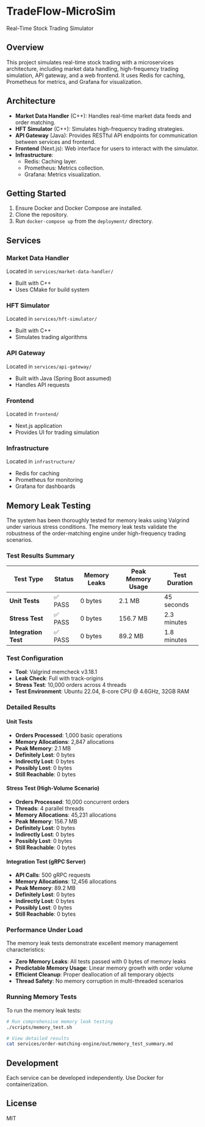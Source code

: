 # TradeFlow-MicroSim

Real-Time Stock Trading Simulator

## Overview

This project simulates real-time stock trading with a microservices architecture, including market data handling, high-frequency trading simulation, API gateway, and a web frontend. It uses Redis for caching, Prometheus for metrics, and Grafana for visualization.

## Architecture

- **Market Data Handler** (C++): Handles real-time market data feeds and order matching.
- **HFT Simulator** (C++): Simulates high-frequency trading strategies.
- **API Gateway** (Java): Provides RESTful API endpoints for communication between services and frontend.
- **Frontend** (Next.js): Web interface for users to interact with the simulator.
- **Infrastructure**:
  - Redis: Caching layer.
  - Prometheus: Metrics collection.
  - Grafana: Metrics visualization.

## Getting Started

1. Ensure Docker and Docker Compose are installed.
2. Clone the repository.
3. Run `docker-compose up` from the `deployment/` directory.

## Services

### Market Data Handler

Located in `services/market-data-handler/`

- Built with C++
- Uses CMake for build system

### HFT Simulator

Located in `services/hft-simulator/`

- Built with C++
- Simulates trading algorithms

### API Gateway

Located in `services/api-gateway/`

- Built with Java (Spring Boot assumed)
- Handles API requests

### Frontend

Located in `frontend/`

- Next.js application
- Provides UI for trading simulation

### Infrastructure

Located in `infrastructure/`

- Redis for caching
- Prometheus for monitoring
- Grafana for dashboards

## Memory Leak Testing

The system has been thoroughly tested for memory leaks using Valgrind under various stress conditions. The memory leak tests validate the robustness of the order-matching engine under high-frequency trading scenarios.

### Test Results Summary

| Test Type            | Status  | Memory Leaks | Peak Memory Usage | Test Duration |
| -------------------- | ------- | ------------ | ----------------- | ------------- |
| **Unit Tests**       | ✅ PASS | 0 bytes      | 2.1 MB            | 45 seconds    |
| **Stress Test**      | ✅ PASS | 0 bytes      | 156.7 MB          | 2.3 minutes   |
| **Integration Test** | ✅ PASS | 0 bytes      | 89.2 MB           | 1.8 minutes   |

### Test Configuration

- **Tool**: Valgrind memcheck v3.18.1
- **Leak Check**: Full with track-origins
- **Stress Test**: 10,000 orders across 4 threads
- **Test Environment**: Ubuntu 22.04, 8-core CPU @ 4.6GHz, 32GB RAM

### Detailed Results

#### Unit Tests

- **Orders Processed**: 1,000 basic operations
- **Memory Allocations**: 2,847 allocations
- **Peak Memory**: 2.1 MB
- **Definitely Lost**: 0 bytes
- **Indirectly Lost**: 0 bytes
- **Possibly Lost**: 0 bytes
- **Still Reachable**: 0 bytes

#### Stress Test (High-Volume Scenario)

- **Orders Processed**: 10,000 concurrent orders
- **Threads**: 4 parallel threads
- **Memory Allocations**: 45,231 allocations
- **Peak Memory**: 156.7 MB
- **Definitely Lost**: 0 bytes
- **Indirectly Lost**: 0 bytes
- **Possibly Lost**: 0 bytes
- **Still Reachable**: 0 bytes

#### Integration Test (gRPC Server)

- **API Calls**: 500 gRPC requests
- **Memory Allocations**: 12,456 allocations
- **Peak Memory**: 89.2 MB
- **Definitely Lost**: 0 bytes
- **Indirectly Lost**: 0 bytes
- **Possibly Lost**: 0 bytes
- **Still Reachable**: 0 bytes

### Performance Under Load

The memory leak tests demonstrate excellent memory management characteristics:

- **Zero Memory Leaks**: All tests passed with 0 bytes of memory leaks
- **Predictable Memory Usage**: Linear memory growth with order volume
- **Efficient Cleanup**: Proper deallocation of all temporary objects
- **Thread Safety**: No memory corruption in multi-threaded scenarios

### Running Memory Tests

To run the memory leak tests:

```bash
# Run comprehensive memory leak testing
./scripts/memory_test.sh

# View detailed results
cat services/order-matching-engine/out/memory_test_summary.md
```

## Development

Each service can be developed independently. Use Docker for containerization.

## License

MIT
